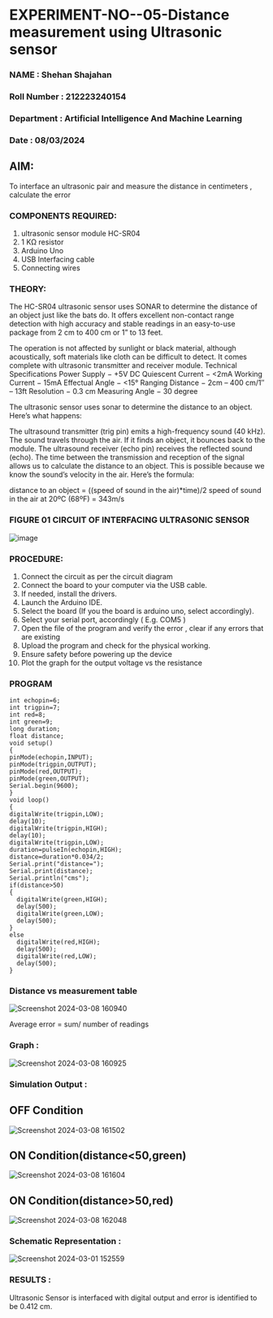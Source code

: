 # EXPERIMENT-NO--05-Distance measurement using Ultrasonic sensor
### NAME : Shehan Shajahan
### Roll Number : 212223240154
### Department : Artificial Intelligence And Machine Learning
### Date : 08/03/2024
## AIM: 
To interface an ultrasonic pair and measure the distance in centimeters , calculate the error
 
### COMPONENTS REQUIRED:
1.	ultrasonic sensor module HC-SR04
2.	1 KΩ resistor 
3.	Arduino Uno 
4.	USB Interfacing cable 
5.	Connecting wires 


### THEORY: 
The HC-SR04 ultrasonic sensor uses SONAR to determine the distance of an object just like the bats do. It offers excellent non-contact range detection with high accuracy and stable readings in an easy-to-use package from 2 cm to 400 cm or 1” to 13 feet.

The operation is not affected by sunlight or black material, although acoustically, soft materials like cloth can be difficult to detect. It comes complete with ultrasonic transmitter and receiver module.
Technical Specifications
Power Supply − +5V DC
Quiescent Current − <2mA
Working Current − 15mA
Effectual Angle − <15°
Ranging Distance − 2cm – 400 cm/1″ – 13ft
Resolution − 0.3 cm
Measuring Angle − 30 degree

The ultrasonic sensor uses sonar to determine the distance to an object. Here’s what happens:

The ultrasound transmitter (trig pin) emits a high-frequency sound (40 kHz).
The sound travels through the air. If it finds an object, it bounces back to the module.
The ultrasound receiver (echo pin) receives the reflected sound (echo).
The time between the transmission and reception of the signal allows us to calculate the distance to an object. This is possible because we know the sound’s velocity in the air. Here’s the formula:

distance to an object = ((speed of sound in the air)*time)/2
speed of sound in the air at 20ºC (68ºF) = 343m/s

### FIGURE 01 CIRCUIT OF INTERFACING ULTRASONIC SENSOR 


![image](https://user-images.githubusercontent.com/36288975/166430594-5adb4ca9-5a42-4781-a7e6-7236b3766a85.png)



### PROCEDURE:
1.	Connect the circuit as per the circuit diagram 
2.	Connect the board to your computer via the USB cable.
3.	If needed, install the drivers.
4.	Launch the Arduino IDE.
5.	Select the board (If you the board is arduino uno, select accordingly).
6.	Select your serial port, accordingly ( E.g. COM5 )
7.	Open the file of the program  and verify the error , clear if any errors that are existing 
8.	Upload the program and check for the physical working. 
9.	Ensure safety before powering up the device 
10.	Plot the graph for the output voltage vs the resistance 


### PROGRAM 
```
int echopin=6;
int trigpin=7;
int red=8;
int green=9;
long duration;
float distance;
void setup()
{
pinMode(echopin,INPUT);
pinMode(trigpin,OUTPUT);
pinMode(red,OUTPUT);
pinMode(green,OUTPUT);
Serial.begin(9600);
}
void loop()
{
digitalWrite(trigpin,LOW);
delay(10);
digitalWrite(trigpin,HIGH);
delay(10);
digitalWrite(trigpin,LOW);
duration=pulseIn(echopin,HIGH);
distance=duration*0.034/2;
Serial.print("distance=");
Serial.print(distance);
Serial.println("cms");
if(distance>50)
{
  digitalWrite(green,HIGH);
  delay(500);
  digitalWrite(green,LOW);
  delay(500);
}
else
  digitalWrite(red,HIGH);
  delay(500);
  digitalWrite(red,LOW);
  delay(500);
}

```





### Distance vs measurement table 
![Screenshot 2024-03-08 160940](https://github.com/shehanshajahan/Experiment--04-Interfacing-digital-output-with-arduino-ultrasonic-sensor/assets/139317389/f512d686-9744-4c26-a04a-a5144f237957)

Average error = sum/ number of readings 

### Graph :
 ![Screenshot 2024-03-08 160925](https://github.com/shehanshajahan/Experiment--04-Interfacing-digital-output-with-arduino-ultrasonic-sensor/assets/139317389/66ea5c6e-afec-4a82-bcb6-8c8aff67274e)


### Simulation Output :
## OFF Condition
![Screenshot 2024-03-08 161502](https://github.com/shehanshajahan/Experiment--04-Interfacing-digital-output-with-arduino-ultrasonic-sensor/assets/139317389/6f7e4802-7b8c-4d6c-b851-f8db81776a14)
## ON Condition(distance<50,green)
![Screenshot 2024-03-08 161604](https://github.com/shehanshajahan/Experiment--04-Interfacing-digital-output-with-arduino-ultrasonic-sensor/assets/139317389/c00e2b66-94ab-4918-8c67-3b53d7012732)
## ON Condition(distance>50,red)
![Screenshot 2024-03-08 162048](https://github.com/shehanshajahan/Experiment--04-Interfacing-digital-output-with-arduino-ultrasonic-sensor/assets/139317389/66e2404a-4688-46e3-9b9b-2d8efda1f24b)

### Schematic Representation :
![Screenshot 2024-03-01 152559](https://github.com/shehanshajahan/Experiment--04-Interfacing-digital-output-with-arduino-ultrasonic-sensor/assets/139317389/b0a1c250-439b-47ed-89e1-dd871409aff9)


### RESULTS :
Ultrasonic Sensor is interfaced with digital output and error is identified to be 0.412 cm.



 
